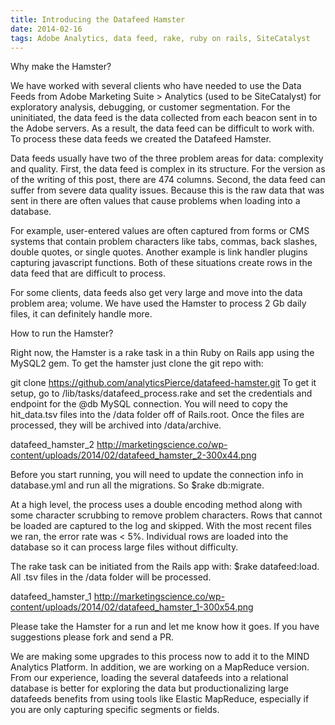 ```yaml
---
title: Introducing the Datafeed Hamster
date: 2014-02-16
tags: Adobe Analytics, data feed, rake, ruby on rails, SiteCatalyst
---
```


Why make the Hamster?

We have worked with several clients who have needed to use the Data Feeds from Adobe Marketing Suite > Analytics (used to be SiteCatalyst) for exploratory analysis, debugging, or customer segmentation. For the uninitiated, the data feed is the data collected from each beacon sent in to the Adobe servers. As a result, the data feed can be difficult to work with. To process these data feeds we created the Datafeed Hamster.

Data feeds usually have two of the three problem areas for data: complexity and quality. First, the data feed is complex in its structure. For the version as of the writing of this post, there are 474 columns. Second, the data feed can suffer from severe data quality issues. Because this is the raw data that was sent in there are often values that cause problems when loading into a database.

For example, user-entered values are often captured from forms or CMS systems that contain problem characters like tabs, commas, back slashes, double quotes, or single quotes. Another example is link handler plugins capturing javascript functions. Both of these situations create rows in the data feed that are difficult to process.

For some clients, data feeds also get very large and move into the data problem area; volume. We have used the Hamster to process 2 Gb daily files, it can definitely handle more.

How to run the Hamster?

Right now, the Hamster is a rake task in a thin Ruby on Rails app using the MySQL2 gem. To get the hamster just clone the git repo with:

git clone https://github.com/analyticsPierce/datafeed-hamster.git
To get it setup, go to /lib/tasks/datafeed_process.rake and set the credentials and endpoint for the @db MySQL connection. You will need to copy the hit_data.tsv files into the /data folder off of Rails.root. Once the files are processed, they will be archived into /data/archive.

datafeed_hamster_2
http://marketingscience.co/wp-content/uploads/2014/02/datafeed_hamster_2-300x44.png

Before you start running, you will need to update the connection info in database.yml and run all the migrations. So $rake db:migrate.

At a high level, the process uses a double encoding method along with some character scrubbing to remove problem characters. Rows that cannot be loaded are captured to the log and skipped. With the most recent files we ran, the error rate was < 5%. Individual rows are loaded into the database so it can process large files without difficulty.

The rake task can be initiated from the Rails app with: $rake datafeed:load. All .tsv files in the /data folder will be processed.

datafeed_hamster_1
http://marketingscience.co/wp-content/uploads/2014/02/datafeed_hamster_1-300x54.png
 

 

Please take the Hamster for a run and let me know how it goes. If you have suggestions please fork and send a PR.

We are making some upgrades to this process now to add it to the MIND Analytics Platform. In addition, we are working on a MapReduce version. From our experience, loading the several datafeeds into a relational database is better for exploring the data but productionalizing large datafeeds benefits from using tools like Elastic MapReduce, especially if you are only capturing specific segments or fields.
